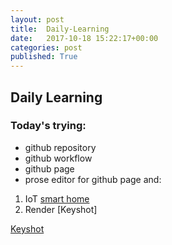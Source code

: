```yaml
---
layout: post
title:  Daily-Learning
date:   2017-10-18 15:22:17+00:00
categories: post
published: True
---
```


## Daily Learning
### Today's trying:
- github repository
- github workflow
- github page
- prose editor for github page
and:
1. IoT [smart home](http://study.163.com/course/courseLearn.htm?courseId=1304002 "IoT")
2. Render [Keyshot]

[Keyshot](https://v.daxue.taobao.com/detail.htm?spm=a2174.7789578.2.1.4632lT&courseId=50660)
